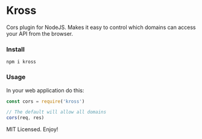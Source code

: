 # Kross

Cors plugin for NodeJS. Makes it easy to control which domains can access your API from the browser.

### Install
```
npm i kross
```

### Usage

In your web application do this:
```js
const cors = require('kross')

// The default will allow all domains
cors(req, res)
```

MIT Licensed. Enjoy!
